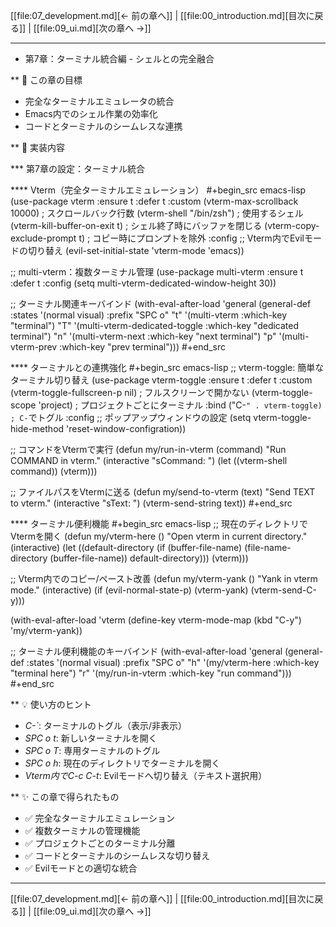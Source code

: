 [[file:07_development.md][← 前の章へ]] | [[file:00_introduction.md][目次に戻る]] | [[file:09_ui.md][次の章へ →]]

---

* 第7章：ターミナル統合編 - シェルとの完全融合

** 🎯 この章の目標
- 完全なターミナルエミュレータの統合
- Emacs内でのシェル作業の効率化
- コードとターミナルのシームレスな連携

** 📝 実装内容

*** 第7章の設定：ターミナル統合

**** Vterm（完全ターミナルエミュレーション）
#+begin_src emacs-lisp
  (use-package vterm
    :ensure t
    :defer t
    :custom
    (vterm-max-scrollback 10000)       ; スクロールバック行数
    (vterm-shell "/bin/zsh")            ; 使用するシェル
    (vterm-kill-buffer-on-exit t)      ; シェル終了時にバッファを閉じる
    (vterm-copy-exclude-prompt t)      ; コピー時にプロンプトを除外
    :config
    ;; Vterm内でEvilモードの切り替え
    (evil-set-initial-state 'vterm-mode 'emacs))

  ;; multi-vterm：複数ターミナル管理
  (use-package multi-vterm
    :ensure t
    :defer t
    :config
    (setq multi-vterm-dedicated-window-height 30))

  ;; ターミナル関連キーバインド
  (with-eval-after-load 'general
    (general-def
      :states '(normal visual)
      :prefix "SPC o"
      "t" '(multi-vterm :which-key "terminal")
      "T" '(multi-vterm-dedicated-toggle :which-key "dedicated terminal")
      "n" '(multi-vterm-next :which-key "next terminal")
      "p" '(multi-vterm-prev :which-key "prev terminal")))
#+end_src

**** ターミナルとの連携強化
#+begin_src emacs-lisp
  ;; vterm-toggle: 簡単なターミナル切り替え
  (use-package vterm-toggle
    :ensure t
    :defer t
    :custom
    (vterm-toggle-fullscreen-p nil)     ; フルスクリーンで開かない
    (vterm-toggle-scope 'project)       ; プロジェクトごとにターミナル
    :bind ("C-`" . vterm-toggle)        ; C-`でトグル
    :config
    ;; ポップアップウィンドウの設定
    (setq vterm-toggle-hide-method 'reset-window-configration))

  ;; コマンドをVtermで実行
  (defun my/run-in-vterm (command)
    "Run COMMAND in vterm."
    (interactive "sCommand: ")
    (let ((vterm-shell command))
      (vterm)))

  ;; ファイルパスをVtermに送る
  (defun my/send-to-vterm (text)
    "Send TEXT to vterm."
    (interactive "sText: ")
    (vterm-send-string text))
#+end_src

**** ターミナル便利機能
#+begin_src emacs-lisp
  ;; 現在のディレクトリでVtermを開く
  (defun my/vterm-here ()
    "Open vterm in current directory."
    (interactive)
    (let ((default-directory (if (buffer-file-name)
                                 (file-name-directory (buffer-file-name))
                               default-directory)))
      (vterm)))

  ;; Vterm内でのコピー/ペースト改善
  (defun my/vterm-yank ()
    "Yank in vterm mode."
    (interactive)
    (if (evil-normal-state-p)
        (vterm-yank)
      (vterm-send-C-y)))

  (with-eval-after-load 'vterm
    (define-key vterm-mode-map (kbd "C-y") 'my/vterm-yank))

  ;; ターミナル便利機能のキーバインド
  (with-eval-after-load 'general
    (general-def
      :states '(normal visual)
      :prefix "SPC o"
      "h" '(my/vterm-here :which-key "terminal here")
      "r" '(my/run-in-vterm :which-key "run command")))
#+end_src

** 💡 使い方のヒント

- *C-`*: ターミナルのトグル（表示/非表示）
- *SPC o t*: 新しいターミナルを開く
- *SPC o T*: 専用ターミナルのトグル
- *SPC o h*: 現在のディレクトリでターミナルを開く
- *Vterm内でC-c C-t*: Evilモードへ切り替え（テキスト選択用）

** ✨ この章で得られたもの
- ✅ 完全なターミナルエミュレーション
- ✅ 複数ターミナルの管理機能
- ✅ プロジェクトごとのターミナル分離
- ✅ コードとターミナルのシームレスな切り替え
- ✅ Evilモードとの適切な統合

---

[[file:07_development.md][← 前の章へ]] | [[file:00_introduction.md][目次に戻る]] | [[file:09_ui.md][次の章へ →]]
